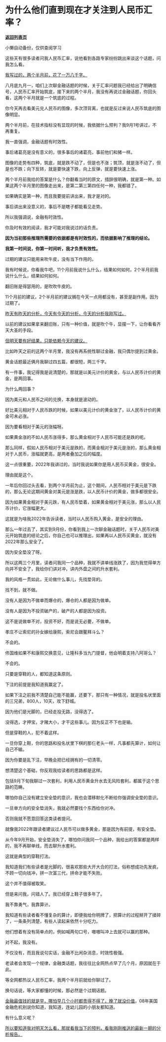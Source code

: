 # 为什么他们直到现在才关注到人民币汇率？

[**返回列表页**](/gzh/记忆承载3)

小懒自动备份，仅供查阅学习

这些天有很多读者问我人民币汇率，说他看到各路专家纷纷跳出来谈这个话题，问我怎么看。

[我写过的，两个半月前，花了一万八千字。](http://mp.weixin.qq.com/s?__biz=Mzg4MTg2MzU3Mg==&mid=2247484193&idx=1&sn=e76e2b96be37489a0854568ac84dd5e0&chksm=cf5e3ddaf829b4cc7a28ef0fc52fe8b2f77b6c202918c7011445946a4cbf654a138ab048b1f4&scene=21#wechat_redirect)

八月底九月一，咱们上次聊金融话题的时候，关于汇率问题我已经给出了明确信号，人民币汇率开始筑底，接下来的两个半月，我没有再说过金融话题，你回头看，这两个半月就是一个筑底的过程。  

你今天再去看美元兑人民币的图像，多次顶背离，也就是反过来说人民币筑底的图像明显。

两个半月前，在技术指标没有显现的时候，我依据什么预判？我9月1号讲过，不再重复。

我一直强调，金融话题有时效性。  

事后诸葛亮是没有意义的，很多事后的诸葛亮，事前他们和猪一样。  

图像的走势有四种，筑底，就是跌不动了，但是也不涨；筑顶，就是涨不动了，但是也不跌；向下反转，就是要快速下跌，向上反弹，就是要快速上涨。  

两个半月前我给的答案是什么？你翻看当时的原文，措辞很明确，就是第一种。如果这两个半月里的图像走出来，是第二第三第四任何一种，我都错了。

如果确实是第一种，而且我要提前讲出来，我才是对的。  

事后讲出来没意义的，事后不是瞎子都能看见走势。  

所以我强调说，金融有时效性。

你及时有效的阅读，我才可能对我说过的话负责。

 **因为当初那些推理所需要的依据都是有时效性的，而依据影响了推理的结论。**

 **我第一时间说，你第一时间听，我才负责有效性。**  

过期的建议只能用来吹牛皮，没有当下作用的。  

我有时候说，你看我牛吧，11个月前我说什么什么，结果如何如何，2个半月前我说什么什么，结果如何如何。  

翻旧账是得瑟用的，是吹吹牛皮的。  

11个月前的建议，2个半月前的建议搁在今天一点用都没有，甚至是副作用。因为过期了。  

[昨天有昨天的分析，今天有今天的分析，今天的分析我刚写过。](http://mp.weixin.qq.com/s?__biz=MzkwMzQ1MzczOQ==&mid=2247484042&idx=1&sn=ecb33c216dd4a3c9f87e95a070dea4ad&chksm=c0974fcef7e0c6d872aa577e286f014089f6b72896026488a274065a40877da542e11b961de5&scene=21#wechat_redirect)  

以前的建议如果拿来翻旧账，只有一种价值，就是吹个牛，显摆一下，让你看看齐天大圣的手段。

[但明天要有好结果，只能依赖今天的建议。](http://mp.weixin.qq.com/s?__biz=MzkwMzQ1MzczOQ==&mid=2247484042&idx=1&sn=ecb33c216dd4a3c9f87e95a070dea4ad&chksm=c0974fcef7e0c6d872aa577e286f014089f6b72896026488a274065a40877da542e11b961de5&scene=21#wechat_redirect)

比如昨天之前的这两个半月里，我没有再系统性聊过金融，我只偶尔提到过黄金。

黄金话题最近俩月我聊过四五篇，都很短，两三千字。  

有一件事，我记得我是说清楚的，那就是以美元计价的黄金，与以人民币计价的黄金，是两回事。  

为什么两回事？  

因为美元和人民币之间的兑换，本身就是波动的。

好比美元相对于人民币跌的时候，如果以美元计价的黄金涨了，以人民币计价的黄金可未必涨。  

因为要看相对于美元的涨幅呀。

如果黄金涨的不如人民币涨得多，那么黄金相对于人民币可能还是跌的呢。  

那么同样，假如人民币相对于美元是跌的，而黄金相对于美元是涨的，那么黄金相对于人民币，涨幅就更高，是两者叠加之后的幅度。  

这一点很重要，2022年我讲过的，当时我说如果你是用人民币买黄金，很安全。  

理由就是这个。

一年后你回过头去看，到两个半月前为止，这个期间，人民币相对于美元是下跌的，那么无论这期间黄金对美元是涨是跌，以人民币计价的黄金，做多都很安全。  

因为如果黄金相对于美元跌，有人民币垫着，如果黄金相对于美元涨，那么以人民币计价，它涨幅更大。

这就是为啥我2022年告诉读者，当时以人民币购入黄金，是安全的理由。  

那么一年过去了，其实到9月份，你看到我上一次聊金融话题时，关于人民币对美元开始筑底的结论之后，你自己也可以推理出，如果再以人民币买黄金，就没有2022年那么安全了。  

因为安全垫没了呀。  

所以这两三个月里，读者问我同一个品种，我就不讲单线涨跌了，因为我觉得单方向并不安全了，我给你们讲对冲，讲内外盘之间的升水套利。

我的风格一贯如此，无论做什么事儿，先找垫背的。  

找不到，就不做。

没有人是因为不做单而爆仓的，爆仓的人都是因为做单。

没有人是因为不投资破产的，破产的人都是因为投资。  

这不是说做单不对，投资不好，而是说无必要，不做单。  

孝庄不让索尼的孙女嫁给康熙，索尼会跟鳌拜斗么？  

不会的。

佟国维如果不和康熙交换意见，让隆科多当九门提督，他会明着支持八阿哥么？

不会的。

只要是穿鞋的人，都知道这条原则。  

下注的前提是我知道我赢定了。  

如果下注之前我不清楚自己能不能赢，还要下，那只有一种情况，就是投名状里面的三兄弟，800人，10天，攻下舒城。

因为他们是光脚的，已经走投无路，没得选了。  

没得选，才押宝，才赌大小，才干这些事儿。因为反正不下也是输。

但是穿鞋的人，犯不着这样。

一旦你穿上鞋，你的思路和投名状里下棋的那仨老头一样，凡事都先算计，如何让自己不输。

因为你要是乱下注，早晚会把已经拥有的一切清零。  

想清楚这个基础，你反观我给读者的思路都是这样。

包括9月下旬我聊过一次套利，利用人民币黄金升水去无风险套利，都属于这个思路的范畴。

哪怕你自己没有建立安全垫的意识，我也会潜移默化不断给你强调安全垫的意识。

一旦单方向的安全垫消失，我就必然要找个东西给你对冲。  

否则我就不愿意回答这类读者提问。

就像我2022年跟读者建议过人民币可以做多黄金，那是因为有前提，有安全垫。  

从今年9月开始，安全垫消失了，哪怕你问我同一个品种，我给出的答案都是两样的，我不再聊单线，而去聊升水套利。

这就是典型的穿鞋打法。  

我知道我们有些读者是光脚的，很喜欢那些大开大合的打法，俗称想成功先发疯，不顾一切向钱冲，拼一次富三代，拼命才能不失败。

这个并不值得被取笑。

但是来问我，问错人了。我已经穿上鞋子很多年了。

我不靠勇气，我靠算计。

我知道有些读者看不懂复杂的算计，即便我给你明牌了，把算计的过程掰开了揉碎了，一条条列清楚，有些人读起来依然十分吃力。

他们想着有没有简单点的，例如喊两句口号，嗷嗷叫冲上去就可以赢的那种。  

对不起，我没有。  

不仅没有，而且我说句实话，金融不比闲杂消息，时效性极强。

老读者会发现一个规律，金融类话题，我往往比全网热点早了几个月，原因就在于此。

等全网都热议人民币汇率，我两个半月前就给你聊过了。  

换句话说，等大家都懂的时候，那必然是个过期话题。

[金融最值钱的就是早，哪怕早几个小时都贵得不得了，晚了就没价值](http://mp.weixin.qq.com/s?__biz=MzkwMzQ1MzczOQ==&mid=2247484042&idx=1&sn=ecb33c216dd4a3c9f87e95a070dea4ad&chksm=c0974fcef7e0c6d872aa577e286f014089f6b72896026488a274065a40877da542e11b961de5&scene=21#wechat_redirect)，08年美国金融危机别说你知道，我知道，连幼儿园的小朋友都知道。  

有什么意义呢？  

[所以要知道我对明天怎么看，那就看我当下的预判，看我刚刚推送的最新一期的分析报告。](http://mp.weixin.qq.com/s?__biz=MzkwMzQ1MzczOQ==&mid=2247484042&idx=1&sn=ecb33c216dd4a3c9f87e95a070dea4ad&chksm=c0974fcef7e0c6d872aa577e286f014089f6b72896026488a274065a40877da542e11b961de5&scene=21#wechat_redirect)

